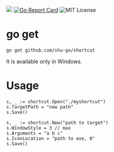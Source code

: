 [![](https://godoc.org/github.com/shu-go/shortcut?status.svg)](https://godoc.org/github.com/shu-go/shortcut)
[![Go Report Card](https://goreportcard.com/badge/github.com/shu-go/shortcut)](https://goreportcard.com/report/github.com/shu-go/shortcut)
![MIT License](https://img.shields.io/badge/License-MIT-blue)

# go get

```
go get github.com/shu-go/shortcut
```

It is available only in Windows.

# Usage

```
s, _ := shortcut.Open("./myshortcut")
s.TargetPath = "new path"
s.Save()
```

```
s, _ := shortcut.New("path to target")
s.WindowStyle = 3 // max
s.Arguments = "a b c"
s.IconLocation = "path to exe, 0"
s.Save()
```
